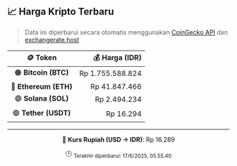 

<!-- HARGA_KRIPTO -->
## 📈 Harga Kripto Terbaru

> Data ini diperbarui secara otomatis menggunakan [CoinGecko API](https://www.coingecko.com/) dan [exchangerate.host](https://exchangerate.host/)

<div align="center">

| 🪙 Token | 💰 Harga (IDR) |
|:------:|---------------:|
| 🟠 **Bitcoin (BTC)**   | Rp 1.755.588.824 |
| 🔵 **Ethereum (ETH)**  | Rp 41.847.466 |
| 🟣 **Solana (SOL)**    | Rp 2.494.234 |
| 🟢 **Tether (USDT)**   | Rp 16.294 |

---

💱 **Kurs Rupiah (USD → IDR)**: Rp 16.289

🕒 <sub>Terakhir diperbarui: 17/6/2025, 05.55.40</sub>

</div>
<!-- /HARGA_KRIPTO -->